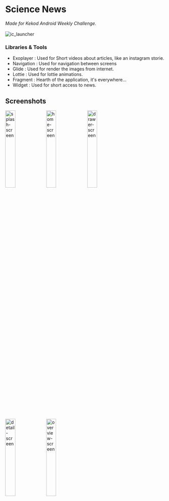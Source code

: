 # Science News
<i>Made for Kekod Android Weekly Challenge.</i>
<br><br>
![ic_launcher](https://user-images.githubusercontent.com/61796073/144723776-8c9b5693-e0d4-4169-98a7-aaceb327398c.png)

### Libraries & Tools
- Exoplayer : Used for Short videos about articles, like an instagram storie.
- Navigation : Used for navigation between screens
- Glide : Used for render the images from internet.
- Lottie : Used for lottie animations.
- Fragment : Hearth of the application, it's everywhere...
- Widget : Used for short access to news.

## Screenshots
<div>
<img width="25%" alt="splash-screen" src="https://user-images.githubusercontent.com/61796073/144723316-8ae656b1-341f-42d4-950e-e6bb8f069ca2.jpg" />
<img width="25%" alt="home-screen" src="https://user-images.githubusercontent.com/61796073/144723320-4e67e527-1e94-4ac6-bdca-87c3eacf664c.jpg" />
<img width="25%" alt="drawer-screen" src="https://user-images.githubusercontent.com/61796073/144723323-f41fcf34-c8e7-43af-bdf4-a25a6631cddc.jpg" />
<img width="25%" alt="detail-screen" src="https://user-images.githubusercontent.com/61796073/144723327-970a7994-9d7a-4887-b40d-1a1d5de4e896.jpg" />
<img width="25%" alt="overview-screen" src="https://user-images.githubusercontent.com/61796073/144723332-af644fcd-4331-4b69-bd9f-10dc9b42905f.jpg" />
</div>
